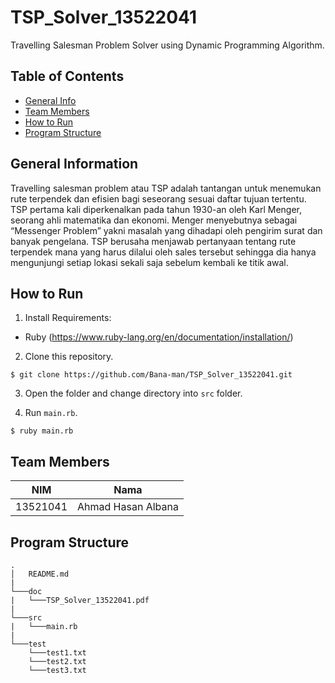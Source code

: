 # TSP_Solver_13522041


Travelling Salesman Problem Solver using Dynamic Programming Algorithm.

## Table of Contents

- [General Info](#general-information)
- [Team Members](#team-members)
- [How to Run](#how-to-run)
- [Program Structure](#program-structure)

## General Information

Travelling salesman problem atau TSP adalah tantangan untuk menemukan rute terpendek dan efisien bagi seseorang sesuai daftar tujuan tertentu. TSP pertama kali diperkenalkan pada tahun 1930-an oleh Karl Menger, seorang ahli matematika dan ekonomi. Menger menyebutnya sebagai “Messenger Problem” yakni masalah yang dihadapi oleh pengirim surat dan banyak pengelana.
TSP berusaha menjawab pertanyaan tentang rute terpendek mana yang harus dilalui oleh sales tersebut  sehingga dia hanya mengunjungi setiap lokasi sekali saja sebelum kembali ke titik awal.

## How to Run

1. Install Requirements:

- Ruby (https://www.ruby-lang.org/en/documentation/installation/)


2. Clone this repository.

```
$ git clone https://github.com/Bana-man/TSP_Solver_13522041.git
```

3. Open the folder and change directory into `src` folder.

4. Run `main.rb`.
```
$ ruby main.rb
```

## Team Members

| **NIM**  |        **Nama**         |
| :------: | :---------------------: |
| 13521041 |   Ahmad Hasan Albana    |

## Program Structure

```
.
│   README.md
|
└───doc
|   └───TSP_Solver_13522041.pdf
|
└───src
|   └───main.rb
|
└───test
    └───test1.txt
    └───test2.txt
    └───test3.txt
```